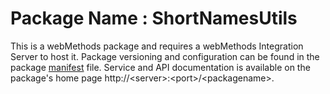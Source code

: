 # Package Name : ShortNamesUtils
This is a webMethods package and requires a webMethods Integration Server to host it. Package versioning and configuration can be found in the package [manifest](./ShortNamesUtils/manifest.v3) file. Service and API documentation is available on the package's home page http://&lt;server&gt;:&lt;port&gt;/&lt;packagename>.